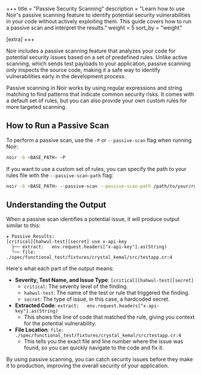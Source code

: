+++
title = "Passive Security Scanning"
description = "Learn how to use Noir's passive scanning feature to identify potential security vulnerabilities in your code without actively exploiting them. This guide covers how to run a passive scan and interpret the results."
weight = 5
sort_by = "weight"

[extra]
+++

Noir includes a passive scanning feature that analyzes your code for potential security issues based on a set of predefined rules. Unlike active scanning, which sends test payloads to your application, passive scanning only inspects the source code, making it a safe way to identify vulnerabilities early in the development process.

Passive scanning in Noir works by using regular expressions and string matching to find patterns that indicate common security risks. It comes with a default set of rules, but you can also provide your own custom rules for more targeted scanning.

## How to Run a Passive Scan

To perform a passive scan, use the `-P` or `--passive-scan` flag when running Noir:

```bash
noir -b <BASE_PATH> -P
```

If you want to use a custom set of rules, you can specify the path to your rules file with the `--passive-scan-path` flag:

```bash
noir -b <BASE_PATH> --passive-scan --passive-scan-path /path/to/your/rules.yml
```

## Understanding the Output

When a passive scan identifies a potential issue, it will produce output similar to this:

```
★ Passive Results:
[critical][hahwul-test][secret] use x-api-key
  ├── extract:   env.request.headers["x-api-key"].as(String)
  └── file: ./spec/functional_test/fixtures/crystal_kemal/src/testapp.cr:4
```

Here's what each part of the output means:

*   **Severity, Test Name, and Issue Type**: `[critical][hahwul-test][secret]`
    *   `critical`: The severity level of the finding.
    *   `hahwul-test`: The name of the test or rule that triggered the finding.
    *   `secret`: The type of issue, in this case, a hardcoded secret.
*   **Extracted Code**: `extract:   env.request.headers["x-api-key"].as(String)`
    *   This shows the line of code that matched the rule, giving you context for the potential vulnerability.
*   **File Location**: `file: ./spec/functional_test/fixtures/crystal_kemal/src/testapp.cr:4`
    *   This tells you the exact file and line number where the issue was found, so you can quickly navigate to the code and fix it.

By using passive scanning, you can catch security issues before they make it to production, improving the overall security of your application.
